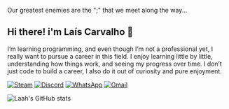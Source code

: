 Our greatest enemies are the ";" that we meet along the way...

## Hi there! i'm Laís Carvalho 👋
I’m learning programming, and even though I’m not a professional yet, I really want to pursue a career in this field. I enjoy learning little by little, understanding how things work, and seeing my progress over time. I don’t just code to build a career, I also do it out of curiosity and pure enjoyment. 

[![Steam](https://img.shields.io/badge/Steam-000000?style=for-the-badge&logo=steam&logoColor=white)](https://steamcommunity.com/profiles/76561199523846626)
[![Discord](https://img.shields.io/badge/Discord-7289DA?style=for-the-badge&logo=discord&logoColor=white)](https://discord.com/invite/Vq6wrVfXuv)
[![WhatsApp](https://img.shields.io/badge/WhatsApp-25D366?style=for-the-badge&logo=whatsapp&logoColor=white)](https://wa.me/qr/HR5UBNYODIBNK1)
[![Gmail](https://img.shields.io/badge/Gmail-D14836?style=for-the-badge&logo=gmail&logoColor=white)](https://mail.google.com/mail/laispupocarvalho@gmail.com=pt-BR#inbox)


![Laah's GitHub stats](https://github-readme-stats.vercel.app/api?username=LaissCarvalho&show_icons=true&theme=midnight-purple)



